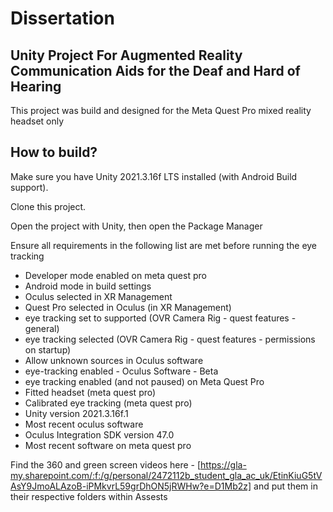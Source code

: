 # Dissertation
## Unity Project For Augmented Reality Communication Aids for the Deaf and Hard of Hearing

This project was build and designed for the Meta Quest Pro mixed reality headset only

## How to build?
Make sure you have Unity 2021.3.16f LTS installed (with Android Build support).

Clone this project.

Open the project with Unity, then open the Package Manager

Ensure all requirements in the following list are met before running the eye tracking
   - Developer mode enabled on meta quest pro
   - Android mode in build settings
  -  Oculus selected in XR Management
  -  Quest Pro selected in Oculus (in XR Management)
   - eye tracking set to supported (OVR Camera Rig - quest features - general)
  -  eye tracking selected (OVR Camera Rig - quest features - permissions on startup)
   - Allow unknown sources in Oculus software
   - eye-tracking enabled - Oculus Software - Beta
   - eye tracking enabled (and not paused) on Meta Quest Pro
   - Fitted headset (meta quest pro)
   - Calibrated eye tracking (meta quest pro)
   - Unity version 2021.3.16f.1
   - Most recent oculus software
   - Oculus Integration SDK version 47.0
   - Most recent software on meta quest pro

Find the 360 and green screen videos here - [https://gla-my.sharepoint.com/:f:/g/personal/2472112b_student_gla_ac_uk/EtinKiuG5tVAsY9JmoALAzoB-iPMkvrL59grDhON5jRWHw?e=D1Mb2z] and put them in their respective folders within Assests

